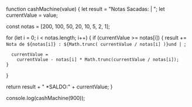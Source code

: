 function cashMachine(value) {
  let result = "Notas Sacadas: | ";
  let currentValue = value;

  const notas = [200, 100, 50, 20, 10, 5, 2, 1];

  for (let i = 0; i < notas.length; i++) {
    if (currentValue >= notas[i]) {
      result += `Nota de ${notas[i]} : ${Math.trunc(
        currentValue / notas[i]
      )}und | `;

      currentValue =
        currentValue - notas[i] * Math.trunc(currentValue / notas[i]);
    }
  }

  return result + " *SALDO:" + currentValue;
}

console.log(cashMachine(900));


